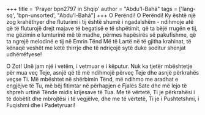 +++
title = 'Prayer bpn2797 in Shqip'
author = "Abdu'l-Bahá"
tags = ['lang-sq', 'bpn-unsorted', "Abdu'l-Bahá"]
+++
O Perëndi! O Perëndi! Ky është një zog krahëthyer dhe fluturimi i tij është shumë i ngadalshëm - ndihmoje atë që të fluturojë drejt majave të begatisë e të shpëtimit, që ta bëjë rrugën e tij, me gëzimin e lumturinë më të madhe, përmes hapësirës së pakufishme, që ta ngrejë melodinë e tij në Emrin Tënd Më të Lartë në të gjitha krahinat, të kënaqë veshët me këtë thirrje dhe të ndriçojë sytë duke soditur shenjat udhërrëfyese!

O Zot! Unë jam një i vetëm, i vetmuar e i këputur. Nuk ka tjetër mbështetje për mua veç Teje, asnjë që të më ndihmojë përveç Teje dhe asnjë përkrahës veçse Ti. Më mbështet në shërbimin Tënd, më ndihmo me aradhat e engjëjve të Tu, më bëj fitimtar në përhapjen e Fjalës Sate dhe më lejo të shpreh urtinë Tënde midis krijesave të Tua. Me të vërtetë, Ti je përkrahësi i të dobëtit dhe mbrojtësi i të vegjëlve, dhe me të vërtetë, Ti je i Pushtetshmi, i Fuqishmi dhe i Padetyruari!
